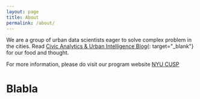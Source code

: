 ```yaml
---
layout: page
title: About
permalink: /about/
---
```





We are a group of urban data scientists eager to solve complex problem in the cities. Read [Civic Analytics & Urban Intelligence Blog](https://medium.com/cusp-civic-analytics-urban-intelligence){: target="_blank"} for our food and thought. 

For more information, please do visit our program website [NYU CUSP](http://cusp.nyu.edu/)

<h1>Blabla<h1>
